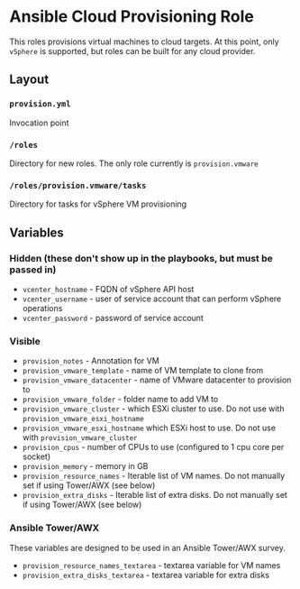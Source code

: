 # Ansible Cloud Provisioning Role
This roles provisions virtual machines to cloud targets. At this point, only `vSphere` is supported, but roles can be built for any cloud provider.

## Layout

### `provision.yml`
Invocation point

### `/roles`
Directory for new roles. The only role currently is `provision.vmware`

### `/roles/provision.vmware/tasks`
Directory for tasks for vSphere VM provisioning

## Variables

### Hidden (these don't show up in the playbooks, but must be passed in)
- `vcenter_hostname` - FQDN of vSphere API host
- `vcenter_username` - user of service account that can perform vSphere operations
- `vcenter_password` - password of service account

### Visible
- `provision_notes` - Annotation for VM
- `provision_vmware_template` - name of VM template to clone from
- `provision_vmware_datacenter` - name of VMware datacenter to provision to
- `provision_vmware_folder` - folder name to add VM to
- `provision_vmware_cluster` - which ESXi cluster to use. Do not use with `provision_vmware_esxi_hostname`
- `provision_vmware_esxi_hostname` which ESXi host to use. Do not use with `provision_vmware_cluster`
- `provision_cpus` - number of CPUs to use (configured to 1 cpu core per socket)
- `provision_memory` - memory in GB
- `provision_resource_names` - Iterable list of VM names. Do not manually set if using Tower/AWX (see below)
- `provision_extra_disks` - Iterable list of extra disks. Do not manually set if using Tower/AWX (see below)

### Ansible Tower/AWX
These variables are designed to be used in an Ansible Tower/AWX survey.
- `provision_resource_names_textarea` - textarea variable for VM names
- `provision_extra_disks_textarea` - textarea variable for extra disks